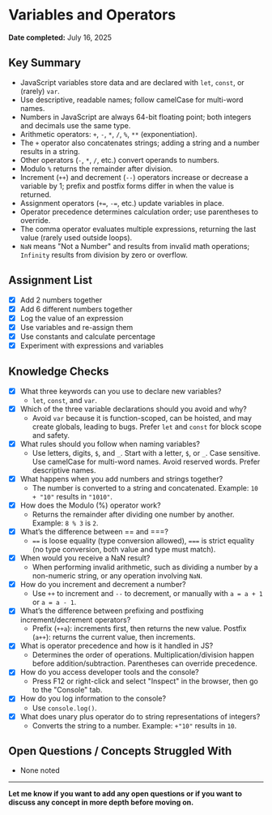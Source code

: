 # Variables and Operators

**Date completed:** July 16, 2025

## Key Summary
- JavaScript variables store data and are declared with `let`, `const`, or (rarely) `var`.
- Use descriptive, readable names; follow camelCase for multi-word names.
- Numbers in JavaScript are always 64-bit floating point; both integers and decimals use the same type.
- Arithmetic operators: `+`, `-`, `*`, `/`, `%`, `**` (exponentiation).
- The `+` operator also concatenates strings; adding a string and a number results in a string.
- Other operators (`-`, `*`, `/`, etc.) convert operands to numbers.
- Modulo `%` returns the remainder after division.
- Increment (`++`) and decrement (`--`) operators increase or decrease a variable by 1; prefix and postfix forms differ in when the value is returned.
- Assignment operators (`+=`, `-=`, etc.) update variables in place.
- Operator precedence determines calculation order; use parentheses to override.
- The comma operator evaluates multiple expressions, returning the last value (rarely used outside loops).
- `NaN` means "Not a Number" and results from invalid math operations; `Infinity` results from division by zero or overflow.

## Assignment List
- [x] Add 2 numbers together
- [x] Add 6 different numbers together
- [x] Log the value of an expression
- [x] Use variables and re-assign them
- [x] Use constants and calculate percentage
- [x] Experiment with expressions and variables

## Knowledge Checks
- [x] What three keywords can you use to declare new variables?
  - `let`, `const`, and `var`.
- [x] Which of the three variable declarations should you avoid and why?
  - Avoid `var` because it is function-scoped, can be hoisted, and may create globals, leading to bugs. Prefer `let` and `const` for block scope and safety.
- [x] What rules should you follow when naming variables?
  - Use letters, digits, `$`, and `_`. Start with a letter, `$`, or `_`. Case sensitive. Use camelCase for multi-word names. Avoid reserved words. Prefer descriptive names.
- [x] What happens when you add numbers and strings together?
  - The number is converted to a string and concatenated. Example: `10 + "10"` results in `"1010"`.
- [x] How does the Modulo (%) operator work?
  - Returns the remainder after dividing one number by another. Example: `8 % 3` is `2`.
- [x] What’s the difference between == and ===?
  - `==` is loose equality (type conversion allowed), `===` is strict equality (no type conversion, both value and type must match).
- [x] When would you receive a NaN result?
  - When performing invalid arithmetic, such as dividing a number by a non-numeric string, or any operation involving `NaN`.
- [x] How do you increment and decrement a number?
  - Use `++` to increment and `--` to decrement, or manually with `a = a + 1` or `a = a - 1`.
- [x] What’s the difference between prefixing and postfixing increment/decrement operators?
  - Prefix (`++a`): increments first, then returns the new value. Postfix (`a++`): returns the current value, then increments.
- [x] What is operator precedence and how is it handled in JS?
  - Determines the order of operations. Multiplication/division happen before addition/subtraction. Parentheses can override precedence.
- [x] How do you access developer tools and the console?
  - Press F12 or right-click and select "Inspect" in the browser, then go to the "Console" tab.
- [x] How do you log information to the console?
  - Use `console.log()`.
- [x] What does unary plus operator do to string representations of integers?
  - Converts the string to a number. Example: `+"10"` results in `10`.

## Open Questions / Concepts Struggled With
- None noted

---
**Let me know if you want to add any open questions or if you want to discuss any concept in more depth before moving on.**
